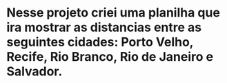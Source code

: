# Nesse projeto criei uma planilha que ira mostrar as distancias entre as seguintes cidades: Porto Velho, Recife, Rio Branco, Rio de Janeiro e Salvador.
    